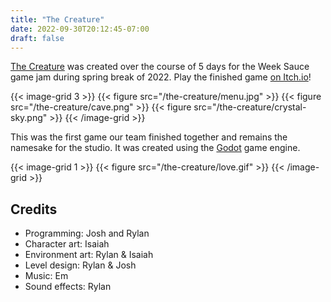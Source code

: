 ```yaml
---
title: "The Creature"
date: 2022-09-30T20:12:45-07:00
draft: false
---
```


[The Creature](/games/the-creature) was created over the course of 5 days for the Week Sauce game jam during spring break of 2022. Play the finished game [on Itch.io](https://creature-games.itch.io/the-creature)!

{{< image-grid 3 >}}
{{< figure src="/the-creature/menu.jpg" >}}
{{< figure src="/the-creature/cave.png" >}}
{{< figure src="/the-creature/crystal-sky.png" >}}
{{< /image-grid >}}

<!--more-->

This was the first game our team finished together and remains the namesake for the studio. It was created using the [Godot](https://godotengine.org/) game engine.

{{< image-grid 1 >}}
{{< figure src="/the-creature/love.gif" >}}
{{< /image-grid >}}

## Credits

- Programming: Josh and Rylan
- Character art: Isaiah
- Environment art: Rylan & Isaiah
- Level design: Rylan & Josh
- Music: Em
- Sound effects: Rylan